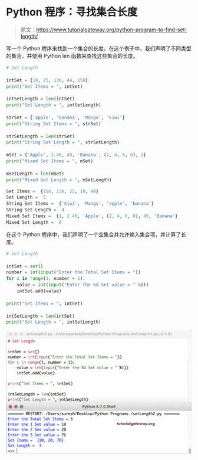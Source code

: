 # Python 程序：寻找集合长度

> 原文：<https://www.tutorialgateway.org/python-program-to-find-set-length/>

写一个 Python 程序来找到一个集合的长度。在这个例子中，我们声明了不同类型的集合，并使用 Python len 函数来查找这些集合的长度。

```py
# Set Length

intSet = {10, 25, 136, 44, 150}
print("Set Items = ", intSet)

intSetLength = len(intSet)
print("Set Length = ", intSetLength)

strSet = {'apple', 'banana', 'Mango', 'kiwi'}
print("String Set Items = ", strSet)

strSetLength = len(strSet)
print("String Set Length = ", strSetLength)

mSet = {'Apple', 2.46, 45, 'Banana', (2, 4, 6, 8), 1}
print("Mixed Set Items = ", mSet)

mSetLength = len(mSet)
print("Mixed Set Length = ", mSetLength)
```

```py
Set Items =  {150, 136, 25, 10, 44}
Set Length =  5
String Set Items =  {'kiwi', 'Mango', 'apple', 'banana'}
String Set Length =  4
Mixed Set Items =  {1, 2.46, 'Apple', (2, 4, 6, 8), 45, 'Banana'}
Mixed Set Length =  6
```

在这个 Python 程序中，我们声明了一个空集合并允许输入集合项，并计算了长度。

```py
# Set Length

intSet = set()
number = int(input("Enter the Total Set Items = "))
for i in range(1, number + 1):
    value = int(input("Enter the %d Set value = " %i))
    intSet.add(value)

print("Set Items = ", intSet)

intSetLength = len(intSet)
print("Set Length = ", intSetLength)
```

![Python Program to Find Set Length 2](img/ab7581292e74c6d25be08d58a6b7f8a5.png)